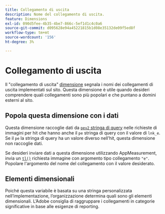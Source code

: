 ```yaml
---
title: Collegamento di uscita
description: Nome del collegamento di uscita.
feature: Dimensions
exl-id: 090d5fee-4b35-4be7-866c-5ef1d1c4c0a6
source-git-commit: d095628e94a45221815b1d08e35132de09f5ed8f
workflow-type: tm+mt
source-wordcount: '156'
ht-degree: 3%

---
```


# Collegamento di uscita

Il &quot;collegamento di uscita&quot; [dimensione](overview.md) segnala i nomi dei collegamenti di uscita implementati sul sito. Questa dimensione è utile quando desideri comprendere quali collegamenti sono più popolari e che puntano a domini esterni al sito.

## Popola questa dimensione con i dati

Questa dimensione raccoglie dati da [`pev2` stringa di query](/help/implement/validate/query-parameters.md) nelle richieste di immagini per hit che hanno anche il `pe` stringa di query con il valore di `lnk_e`. Se il `pe` la stringa di query ha un valore diverso nell’hit, questa dimensione non raccoglie dati.

Se desideri inviare dati a questa dimensione utilizzando AppMeasurement, invia un [`tl()`](/help/implement/vars/functions/tl-method.md) richiesta immagine con argomento tipo collegamento `"e"`. Popolare l&#39;argomento del nome del collegamento con il valore desiderato.

## Elementi dimensionali

Poiché questa variabile è basata su una stringa personalizzata nell’implementazione, l’organizzazione determina quali sono gli elementi dimensionali. L’Adobe consiglia di raggruppare i collegamenti in categorie significative in base alle esigenze di reporting.
